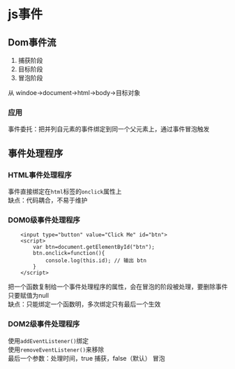 # js事件
## Dom事件流
1. 捕获阶段
2. 目标阶段
3. 冒泡阶段  

从 windoe->document->html->body->目标对象
### 应用
事件委托：把并列自元素的事件绑定到同一个父元素上，通过事件冒泡触发

## 事件处理程序
### HTML事件处理程序
事件直接绑定在`html`标签的`onclick`属性上  
缺点：代码耦合，不易于维护
### DOM0级事件处理程序
```
    <input type="button" value="Click Me" id="btn">
    <script>
        var btn=document.getElementById("btn");
        btn.onclick=function(){
            console.log(this.id); // 输出 btn
        }
    </script>
```
把一个函数复制给一个事件处理程序的属性，会在冒泡的阶段被处理，要删除事件只要赋值为null  
缺点：只能绑定一个函数明，多次绑定只有最后一个生效
### DOM2级事件处理程序
使用`addEventListener()`绑定   
使用`removeEventListener()`来移除   
最后一个参数：处理时间，true 捕获，false（默认） 冒泡